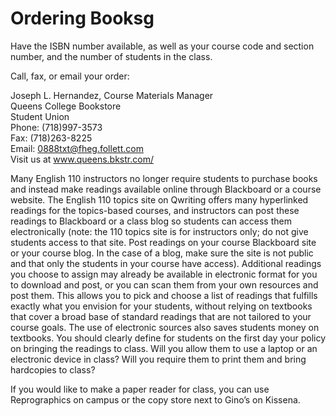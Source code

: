# Ordering Booksg

Have the ISBN number available, as well as your course code and section number, and the number of students in the class. 

Call, fax, or email your order:

Joseph L. Hernandez, Course Materials Manager  
Queens College Bookstore  
Student Union  
Phone: (718)997-3573  
Fax: (718)263-8225  
Email: 0888txt@fheg.follett.com  
Visit us at www.queens.bkstr.com/  

Many English 110 instructors no longer require students to purchase books and instead make readings available online through Blackboard or a course website. The English 110 topics site on Qwriting offers many hyperlinked readings for the topics-based courses, and instructors can post these readings to Blackboard or a class blog so students can access them electronically (note: the 110 topics site is for instructors only; do not give students access to that site. Post readings on your course Blackboard site or your course blog. In the case of a blog, make sure the site is not public and that only the students in your course have access). Additional readings you choose to assign may already be available in electronic format for you to download and post, or you can scan them from your own resources and post them. This allows you to pick and choose a list of readings that fulfills exactly what you envision for your students, without relying on textbooks that cover a broad base of standard readings that are not tailored to your course goals. The use of electronic sources also saves students money on textbooks. You should clearly define for students on the first day your policy on bringing the readings to class. Will you allow them to use a laptop or an electronic device in class? Will you require them to print them and bring hardcopies to class? 

If you would like to make a paper reader for class, you can use Reprographics on campus or the copy store next to Gino’s on Kissena. 

